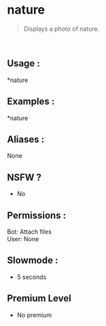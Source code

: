 # nature

> Displays a photo of nature.

<br>

## Usage :

*nature

## Examples :

*nature

## Aliases :

None

## NSFW ?

- No

## Permissions :

Bot: Attach files
<br>
User: None

## Slowmode :

- 5 seconds

## Premium Level

- No premium